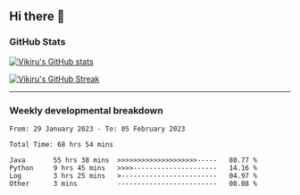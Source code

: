 ## Hi there 👋

### GitHub Stats

[![Vikiru's GitHub stats](https://github-readme-stats.vercel.app/api?username=vikiru&theme=nightowl&include_all_commits=true&count_private=true&hide=stars,contribs&show_icons=true)](https://github.com/anuraghazra/github-readme-stats)

[![Vikiru's GitHub Streak](https://streak-stats.demolab.com/?user=vikiru&theme=nightowl&hide_border=true&date_format=M%20j%5B%2C%20Y%5D)](https://github.com/DenverCoder1/github-readme-streak-stats)

---

### Weekly developmental breakdown

<!--START_SECTION:waka-->

```text
From: 29 January 2023 - To: 05 February 2023

Total Time: 68 hrs 54 mins

Java       55 hrs 38 mins  >>>>>>>>>>>>>>>>>>>>-----   80.77 %
Python     9 hrs 45 mins   >>>>---------------------   14.16 %
Log        3 hrs 25 mins   >------------------------   04.97 %
Other      3 mins          -------------------------   00.08 %
```

<!--END_SECTION:waka-->
